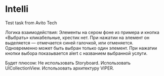 # Intelli
Test task from Avito Tech

Логика взаимодействия: Элементы на сером фоне из примера и кнопка «Выбрать» кликабельные, крестик нет. 
При нажатии на элемент он выделяется — отмечается синей галочкой, или отменяется. 
Одновременно может быть выбран только один элемент. 
При нажатии кнопки выбора показывается alert с названием выбранной услуги.

Будет плюсом: 
Не использовать Storyboard. 
Использовать UICollectionView. 
Использовать архитектуру VIPER.

